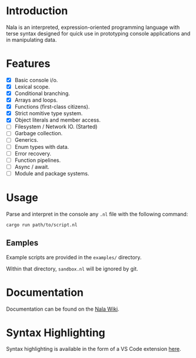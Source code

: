 # Introduction

Nala is an interpreted, expression-oriented programming language with terse syntax designed for quick use in prototyping console applications and in manipulating data.

# Features

- [x] Basic console i/o.
- [x] Lexical scope.
- [x] Conditional branching.
- [x] Arrays and loops.
- [x] Functions (first-class citizens).
- [x] Strict nomitive type system.
- [x] Object literals and member access.
- [ ] Filesystem / Network IO. (Started)
- [ ] Garbage collection.
- [ ] Generics.
- [ ] Enum types with data.
- [ ] Error recovery.
- [ ] Function pipelines.
- [ ] Async / await.
- [ ] Module and package systems.

# Usage

Parse and interpret in the console any `.nl` file with the following command:

```
cargo run path/to/script.nl
```

## Eamples

Example scripts are provided in the `examples/` directory. 

Within that directory, `sandbox.nl` will be ignored by git.
# Documentation

Documentation can be found on the [Nala Wiki](https://github.com/ntwiles/nala-rust/wiki).

# Syntax Highlighting

Syntax highlighting is available in the form of a VS Code extension [here](https://github.com/ntwiles/nala-vscode-extension).
